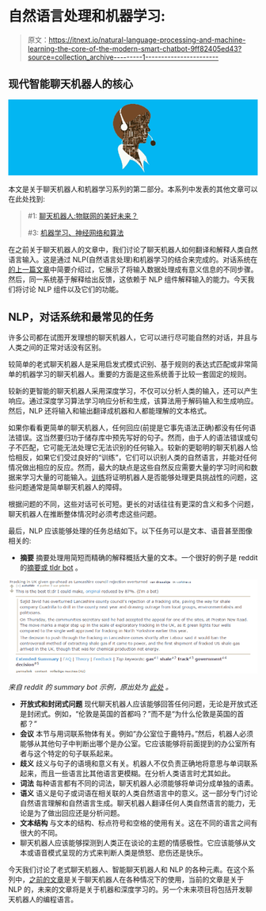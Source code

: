 # 自然语言处理和机器学习:

> 原文：<https://itnext.io/natural-language-processing-and-machine-learning-the-core-of-the-modern-smart-chatbot-9ff82405ed43?source=collection_archive---------1----------------------->

## 现代智能聊天机器人的核心

![](img/a59e8e96081d6e5ca8c2ecdd29685623.png)

本文是关于聊天机器人和机器学习系列的第二部分。本系列中发表的其他文章可以在此处找到:

> #1: [聊天机器人:物联网的美好未来？](/chatbots-a-bright-future-in-iot-f9f6cc8e12a9)
> 
> #3: [机器学习、神经网络和算法](/machine-learning-neural-networks-and-algorithms-4cd27a105b89)

在之前关于聊天机器人的文章中，我们讨论了聊天机器人如何翻译和解释人类自然语言输入。这是通过 NLP(自然语言处理)和机器学习的结合来完成的。对话系统在[的上一篇文章](https://www.linkit.nl/knowledge-base/225/Chatbots_A_bright_future_in_IoT)中简要介绍过，它展示了将输入数据处理成有意义信息的不同步骤。然后，同一系统基于解释给出反馈，这依赖于 NLP 组件解释输入的能力。今天我们将讨论 NLP 组件以及它们的功能。

## NLP，对话系统和最常见的任务

许多公司都在试图开发理想的聊天机器人，它可以进行尽可能自然的对话，并且与人类之间的正常对话没有区别。

较简单的老式聊天机器人是采用启发式模式识别、基于规则的表达式匹配或非常简单的机器学习的聊天机器人。重要的方面是这些系统善于比较一套固定的规则。

较新的更智能的聊天机器人采用深度学习，不仅可以分析人类的输入，还可以产生响应。通过深度学习算法学习响应分析和生成，该算法用于解码输入和生成响应。然后，NLP 还将输入和输出翻译成机器和人都能理解的文本格式。

如果你看看更简单的聊天机器人，任何回应(前提是它事先语法正确)都没有任何语法错误。这当然要归功于储存库中预先写好的句子。然而，由于人的语法错误或句子不匹配，它可能无法处理它无法识别的任何输入。较新的更聪明的聊天机器人恰恰相反，如果它们受过良好的“训练”，它们可以识别人类的自然语言，并能对任何情况做出相应的反应。然而，最大的缺点是这些自然反应需要大量的学习时间和数据来学习大量的可能输入。[训练](http://www.wildml.com/2016/04/deep-learning-for-chatbots-part-1-introduction/)将证明机器人是否能够处理更具挑战性的问题，这些问题通常是简单聊天机器人的障碍。

根据问题的不同，这些对话可长可短。更长的对话往往有更深的含义和多个问题，聊天机器人在推断整体情况时必须考虑这些问题。

最后，NLP 应该能够处理的任务总结如下。以下任务可以是文本、语音甚至图像相关的:

*   **摘要** 摘要处理用简短而精确的解释概括大量的文本。一个很好的例子是 reddit 的[摘要或 tldr bot](http://smmry.com/about) 。

![](img/d23d25da4bfaa05cb29a9f8e834799d5.png)

*来自 reddit 的 summary bot 示例，原出处为* [*此处*](https://www.theguardian.com/environment/2016/oct/06/uk-fracking-given-go-ahead-as-lancashire-council-rejection-is-overturned) *。*

*   **开放式和封闭式问题** 现代聊天机器人应该能够回答任何问题，无论是开放式还是封闭式。例如，“伦敦是英国的首都吗？”而不是“为什么伦敦是英国的首都？”
*   **会议** 本节与用词联系物体有关。例如“办公室位于鹿特丹。”然后，机器人必须能够从其他句子中判断出哪个是办公室。它应该能够将前面提到的办公室所有者与这个特定的句子联系起来。
*   **歧义** 歧义与句子的语境和意义有关。机器人不仅负责正确地将意思与单词联系起来，而且一些语言比其他语言更模糊。在分析人类语言时尤其如此。
*   **词法** 每种语言都有不同的词法，聊天机器人必须能够将单词分成单独的语素。
*   **语义** 语义是句子或词语在相关联的人类自然语言中的意义。这一部分专门讨论自然语言理解和自然语言生成。聊天机器人翻译任何人类自然语言的能力，无论是为了做出回应还是分析问题。
*   **文本结构** 与文本的结构、标点符号和空格的使用有关。这在不同的语言之间有很大的不同。
*   聊天机器人应该能够探测到人类正在谈论的主题的情感极性。它应该能够从文本或语音模式呈现的方式来判断人类是愤怒、悲伤还是快乐。

今天我们讨论了老式聊天机器人、智能聊天机器人和 NLP 的各种元素。在这个系列中，[之前的文章](https://www.linkit.nl/knowledge-base/225/Chatbots_A_bright_future_in_IoT)是关于聊天机器人在各种情况下的使用，当前的文章是关于 NLP 的，未来的文章将是关于机器和深度学习的。另一个未来项目将包括开发聊天机器人的编程语言。